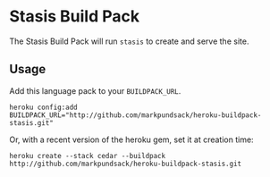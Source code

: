 # Stasis Build Pack

The Stasis Build Pack will run `stasis` to create and serve the site.

## Usage

Add this language pack to your `BUILDPACK_URL`.

    heroku config:add BUILDPACK_URL="http://github.com/markpundsack/heroku-buildpack-stasis.git"
    
Or, with a recent version of the heroku gem, set it at creation time:

    heroku create --stack cedar --buildpack http://github.com/markpundsack/heroku-buildpack-stasis.git
